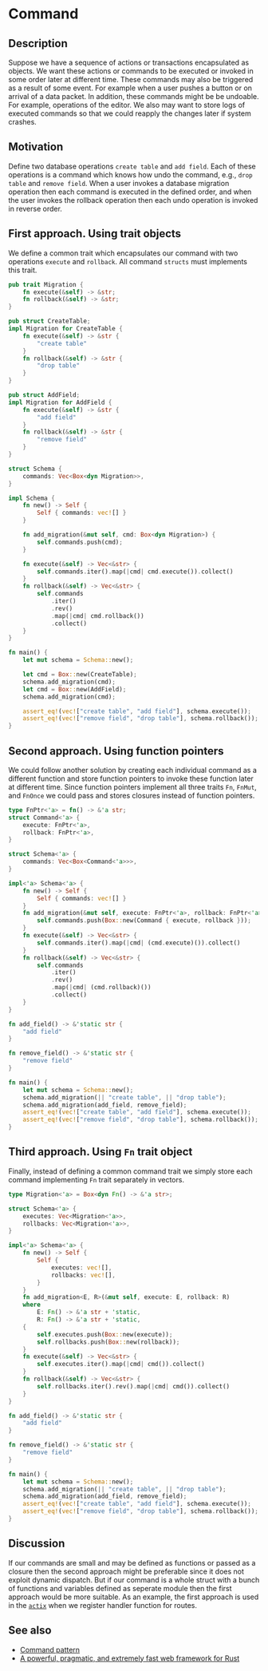 # Command

## Description

Suppose we have a sequence of actions or transactions
encapsulated as objects.
We want these actions or commands to be
executed or invoked in some order later at different time.
These commands may also be triggered as a result
of some event. For example when a user pushes a button
or on arrival of a data packet.
In addition, these commands might be be undoable.
For example, operations of the editor.
We also may want to store logs of executed commands
so that we could reapply the changes later if system crashes.

## Motivation

Define two database operations
`create table` and `add field`.
Each of these operations is a command
which knows how undo the command, e.g.,
`drop table` and `remove field`.
When a user invokes a database migration
operation then each command is executed in the defined order,
and when the user invokes the rollback operation
then each undo operation is invoked in reverse order.

## First approach. Using trait objects

We define a common trait which encapsulates our command
with two operations `execute` and `rollback`. All command
`structs` must implements this trait.

```rust
pub trait Migration {
    fn execute(&self) -> &str;
    fn rollback(&self) -> &str;
}

pub struct CreateTable;
impl Migration for CreateTable {
    fn execute(&self) -> &str {
        "create table"
    }
    fn rollback(&self) -> &str {
        "drop table"
    }
}

pub struct AddField;
impl Migration for AddField {
    fn execute(&self) -> &str {
        "add field"
    }
    fn rollback(&self) -> &str {
        "remove field"
    }
}

struct Schema {
    commands: Vec<Box<dyn Migration>>,
}

impl Schema {
    fn new() -> Self {
        Self { commands: vec![] }
    }

    fn add_migration(&mut self, cmd: Box<dyn Migration>) {
        self.commands.push(cmd);
    }

    fn execute(&self) -> Vec<&str> {
        self.commands.iter().map(|cmd| cmd.execute()).collect()
    }
    fn rollback(&self) -> Vec<&str> {
        self.commands
            .iter()
            .rev()
            .map(|cmd| cmd.rollback())
            .collect()
    }
}

fn main() {
    let mut schema = Schema::new();

    let cmd = Box::new(CreateTable);
    schema.add_migration(cmd);
    let cmd = Box::new(AddField);
    schema.add_migration(cmd);

    assert_eq!(vec!["create table", "add field"], schema.execute());
    assert_eq!(vec!["remove field", "drop table"], schema.rollback());
}
```

## Second approach. Using function pointers

We could follow another solution by
creating each individual command as
a different function and store function pointers
to invoke these function later at different time.
Since function pointers implement all three traits
`Fn`, `FnMut`, and `FnOnce` we could pass and stores
closures instead of function pointers.

```rust
type FnPtr<'a> = fn() -> &'a str;
struct Command<'a> {
    execute: FnPtr<'a>,
    rollback: FnPtr<'a>,
}

struct Schema<'a> {
    commands: Vec<Box<Command<'a>>>,
}

impl<'a> Schema<'a> {
    fn new() -> Self {
        Self { commands: vec![] }
    }
    fn add_migration(&mut self, execute: FnPtr<'a>, rollback: FnPtr<'a>) {
        self.commands.push(Box::new(Command { execute, rollback }));
    }
    fn execute(&self) -> Vec<&str> {
        self.commands.iter().map(|cmd| (cmd.execute)()).collect()
    }
    fn rollback(&self) -> Vec<&str> {
        self.commands
            .iter()
            .rev()
            .map(|cmd| (cmd.rollback)())
            .collect()
    }
}

fn add_field() -> &'static str {
    "add field"
}

fn remove_field() -> &'static str {
    "remove field"
}

fn main() {
    let mut schema = Schema::new();
    schema.add_migration(|| "create table", || "drop table");
    schema.add_migration(add_field, remove_field);
    assert_eq!(vec!["create table", "add field"], schema.execute());
    assert_eq!(vec!["remove field", "drop table"], schema.rollback());
}
```

## Third approach. Using `Fn` trait object

Finally, instead of defining a common command
trait we simply store each command implementing
`Fn` trait separately in vectors.

```rust
type Migration<'a> = Box<dyn Fn() -> &'a str>;

struct Schema<'a> {
    executes: Vec<Migration<'a>>,
    rollbacks: Vec<Migration<'a>>,
}

impl<'a> Schema<'a> {
    fn new() -> Self {
        Self {
            executes: vec![],
            rollbacks: vec![],
        }
    }
    fn add_migration<E, R>(&mut self, execute: E, rollback: R)
    where
        E: Fn() -> &'a str + 'static,
        R: Fn() -> &'a str + 'static,
    {
        self.executes.push(Box::new(execute));
        self.rollbacks.push(Box::new(rollback));
    }
    fn execute(&self) -> Vec<&str> {
        self.executes.iter().map(|cmd| cmd()).collect()
    }
    fn rollback(&self) -> Vec<&str> {
        self.rollbacks.iter().rev().map(|cmd| cmd()).collect()
    }
}

fn add_field() -> &'static str {
    "add field"
}

fn remove_field() -> &'static str {
    "remove field"
}

fn main() {
    let mut schema = Schema::new();
    schema.add_migration(|| "create table", || "drop table");
    schema.add_migration(add_field, remove_field);
    assert_eq!(vec!["create table", "add field"], schema.execute());
    assert_eq!(vec!["remove field", "drop table"], schema.rollback());
}
```

## Discussion

If our commands are small and may be defined
as functions or passed as a closure then the
second approach might be preferable since it
does not exploit dynamic dispatch.
But if our command is a whole struct with a bunch
of functions and variables defined as seperate module
then the first approach would be more suitable.
As an example, the first approach is used in
the [`actix`](https://actix.rs/) when we register handler function
for routes.

## See also

- [Command pattern](https://en.wikipedia.org/wiki/Command_pattern)
- [A powerful, pragmatic, and extremely fast web framework for Rust](https://actix.rs/)